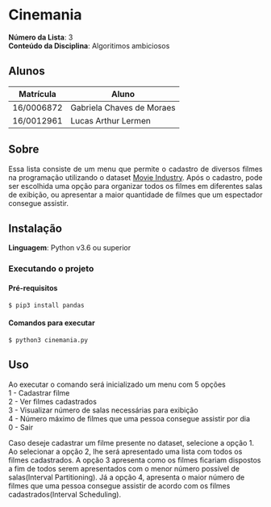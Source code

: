 # Cinemania

**Número da Lista**: 3<br>
**Conteúdo da Disciplina**: Algoritimos ambiciosos<br>

## Alunos
|Matrícula | Aluno |
| -- | -- |
| 16/0006872  |  Gabriela Chaves de Moraes |
| 16/0012961  |  Lucas Arthur Lermen |

## Sobre 
<p align="justify">Essa lista consiste de um menu que permite o cadastro de diversos filmes na programação utilizando o dataset  <a href="https://www.kaggle.com/danielgrijalvas/movies/version/1">Movie Industry</a>. Após o cadastro, pode ser escolhida uma opção para organizar todos os filmes em diferentes salas de exibição, ou apresentar a maior quantidade de filmes que um espectador consegue assistir.

## Instalação 

**Linguagem**: Python v3.6 ou superior <br>

### Executando o projeto

#### Pré-requisitos

``` console
$ pip3 install pandas
```

#### Comandos para executar

``` console
$ python3 cinemania.py

```
## Uso 
Ao executar o comando será inicializado um menu com 5 opções  
1 - Cadastrar filme  
2 - Ver filmes cadastrados  
3 - Visualizar número de salas necessárias para exibição  
4 - Número máximo de filmes que uma pessoa consegue assistir por dia  
0 - Sair  

Caso deseje cadastrar um filme presente no dataset, selecione a opção 1. Ao selecionar a opção 2, lhe será apresentado uma lista com todos os filmes cadastrados. A opção 3 apresenta como os filmes ficariam dispostos a fim de  todos serem apresentados com o menor número possível de salas(Interval Partitioning). Já a opção 4, apresenta o maior número de filmes que uma pessoa consegue assistir de acordo com os filmes cadastrados(Interval Scheduling).


